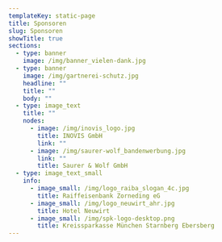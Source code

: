 ```yaml
---
templateKey: static-page
title: Sponsoren
slug: Sponsoren
showTitle: true
sections:
  - type: banner
    image: /img/banner_vielen-dank.jpg
  - type: banner
    image: /img/gartnerei-schutz.jpg
    headline: ""
    title: ""
    body: ""
  - type: image_text
    title: ""
    nodes:
      - image: /img/inovis_logo.jpg
        title: INOVIS GmbH
        link: ""
      - image: /img/saurer-wolf_bandenwerbung.jpg
        link: ""
        title: Saurer & Wolf GmbH
  - type: image_text_small
    info:
      - image_small: /img/logo_raiba_slogan_4c.jpg
        title: Raiffeisenbank Zorneding eG
      - image_small: /img/logo_neuwirt_ahr.jpg
        title: Hotel Neuwirt
      - image_small: /img/spk-logo-desktop.png
        title: Kreissparkasse München Starnberg Ebersberg
---
```

